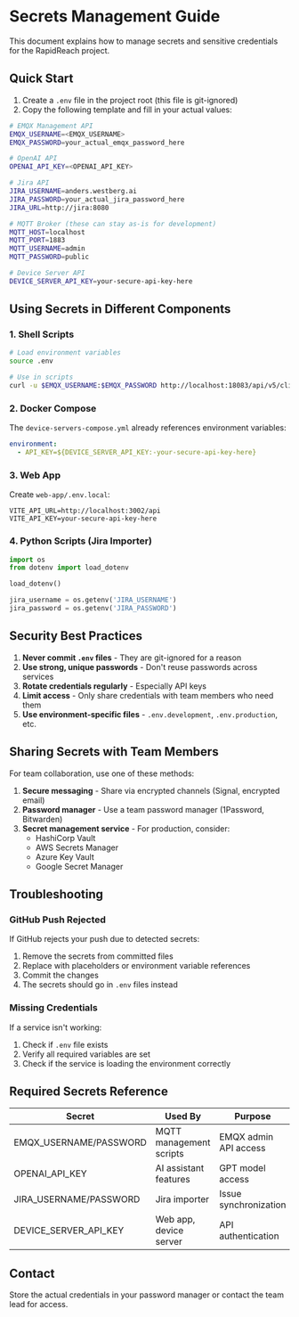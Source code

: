 # Secrets Management Guide

This document explains how to manage secrets and sensitive credentials for the RapidReach project.

## Quick Start

1. Create a `.env` file in the project root (this file is git-ignored)
2. Copy the following template and fill in your actual values:

```bash
# EMQX Management API
EMQX_USERNAME=<EMQX_USERNAME>
EMQX_PASSWORD=your_actual_emqx_password_here

# OpenAI API
OPENAI_API_KEY=<OPENAI_API_KEY>

# Jira API
JIRA_USERNAME=anders.westberg.ai
JIRA_PASSWORD=your_actual_jira_password_here
JIRA_URL=http://jira:8080

# MQTT Broker (these can stay as-is for development)
MQTT_HOST=localhost
MQTT_PORT=1883
MQTT_USERNAME=admin
MQTT_PASSWORD=public

# Device Server API
DEVICE_SERVER_API_KEY=your-secure-api-key-here
```

## Using Secrets in Different Components

### 1. Shell Scripts
```bash
# Load environment variables
source .env

# Use in scripts
curl -u $EMQX_USERNAME:$EMQX_PASSWORD http://localhost:18083/api/v5/clients
```

### 2. Docker Compose
The `device-servers-compose.yml` already references environment variables:
```yaml
environment:
  - API_KEY=${DEVICE_SERVER_API_KEY:-your-secure-api-key-here}
```

### 3. Web App
Create `web-app/.env.local`:
```
VITE_API_URL=http://localhost:3002/api
VITE_API_KEY=your-secure-api-key-here
```

### 4. Python Scripts (Jira Importer)
```python
import os
from dotenv import load_dotenv

load_dotenv()

jira_username = os.getenv('JIRA_USERNAME')
jira_password = os.getenv('JIRA_PASSWORD')
```

## Security Best Practices

1. **Never commit `.env` files** - They are git-ignored for a reason
2. **Use strong, unique passwords** - Don't reuse passwords across services
3. **Rotate credentials regularly** - Especially API keys
4. **Limit access** - Only share credentials with team members who need them
5. **Use environment-specific files** - `.env.development`, `.env.production`, etc.

## Sharing Secrets with Team Members

For team collaboration, use one of these methods:

1. **Secure messaging** - Share via encrypted channels (Signal, encrypted email)
2. **Password manager** - Use a team password manager (1Password, Bitwarden)
3. **Secret management service** - For production, consider:
   - HashiCorp Vault
   - AWS Secrets Manager
   - Azure Key Vault
   - Google Secret Manager

## Troubleshooting

### GitHub Push Rejected
If GitHub rejects your push due to detected secrets:
1. Remove the secrets from committed files
2. Replace with placeholders or environment variable references
3. Commit the changes
4. The secrets should go in `.env` files instead

### Missing Credentials
If a service isn't working:
1. Check if `.env` file exists
2. Verify all required variables are set
3. Check if the service is loading the environment correctly

## Required Secrets Reference

| Secret | Used By | Purpose |
|--------|---------|---------|
| EMQX_USERNAME/PASSWORD | MQTT management scripts | EMQX admin API access |
| OPENAI_API_KEY | AI assistant features | GPT model access |
| JIRA_USERNAME/PASSWORD | Jira importer | Issue synchronization |
| DEVICE_SERVER_API_KEY | Web app, device server | API authentication |

## Contact

Store the actual credentials in your password manager or contact the team lead for access.

